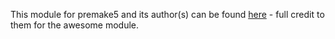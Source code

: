 [//]: # (Written by noidawt@gmail.com)
[//]: # (Date: 10.03.2020)

This module for premake5 and its author(s) can be found 
[here](https://github.com/tarruda/premake-export-compile-commands) - full credit to them for the 
awesome module.
